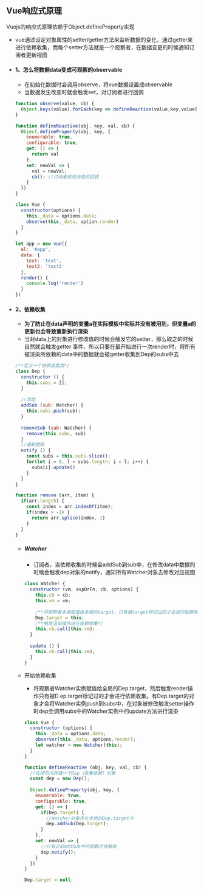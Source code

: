 ## Vue响应式原理

Vuejs的响应式原理依赖于Object.defineProperty实现

- vue通过设定对象属性的setter/getter方法来监听数据的变化，通过getter来进行依赖收集，而每个setter方法就是一个观察者，在数据变更的时候通知订阅者更新视图

- #### 1、怎么将数据data变成可观察的observable

  - 在初始化数据时会调用observe，将vue数据设置成observable
  - 当数据发生改变时就会触发set，对订阅者进行回调

  ```js
  function observe(value, cb) {
    Object.keys(value).forEach(key => defineReactive(value,key,value[key],cb))
  }
  
  function defineReactive(obj, key, val, cb) {
    Object.defineProperty(obj, key, {
      enumerable: true,
      configurable: true,
      get: () => {
        return val
      },
      set: newVal => {
        val = newVal;
        cb(); //订阅者收到消息的回调
      }
    })
  }
  
  class Vue {
    constructor(options) {
      this._data = options.data;
      observe(this._data, option.render)
    }
  }
  
  let app = new vue({
    el: '#app',
    data: {
      text: 'text',
      text2: 'text2'
    },
    render() {
      console.log('render')
    }
  })
  ```

- #### 2、依赖收集

  - **为了防止在data声明的变量a在实际模板中实际并没有被用到，但变量a的更新也会导致重新执行渲染**
  - 当对data上的对象进行修改值的时候会触发它的setter，那么取之的时候自然就会触发getter 事件，所以只要在最开始进行一次render时，将所有被渲染所依赖的data中的数据就会被getter收集到Dep的subs中去

  ```js
  /**定义一个依赖收集类*/
  class Dep {
    constructor () {
      this.subs = [];
    }
    
    //添加
    addSub (sub: Watcher) {
      this.subs.push(sub);
    }
    
    removeSub (sub: Watcher) {
      remove(this.subs, sub)
    }
    //通知更新
    notify () {
      const subs = this.subs.slice();
      for(let i = 0, l = subs.length; i < l; i++) {
        subs[i].update()
      }
    }
  }
  
  function remove (arr, item) {
    if(arr.length) {
      const index = arr.indexOf(item);
      if(index > -1) {
        return arr.splice(index, 1)
      }
    }
  }
  ```

  - ##### Watcher

    - 订阅者，当依赖收集的时候会addSub到sub中，在修改data中数据的时候会触发dep对象的notify，通知所有Watcher对象去修改对应视图

    ```js
    class Watcher {
      constructor (vm, expOrFn, cb, options) {
        this.cb = cb;
        this.vm = vm;
        
        /**将观察者本身赋值给全局的target，只有被target标记过的才会进行依赖收集*/
        Dep.target = this;
        /**触发渲染操作进行依赖收集*/
        this.cb.call(this.vm);
      }
      
      update () {
        this.cb.call(this.vm);
      }
    }
    ```

  - 开始依赖收集

    - 将观察者Watcher实例赋值给全局的Dep.target，然后触发render操作只有被D ep.target标记过的才会进行依赖收集。有Dep.target的对象才会将Watcher实例push到subs中，在对象被修改触发setter操作时dep会调用subs中的Watcher实例中的update方法进行渲染

    ```js
    class Vue {
      constructor (options) {
        this._data = options.data;
        observer(this._data, options.render);
        let watcher = new Watcher(this);
      }
    }
    
    function defineReactive (obj, key, val, cb) {
      //在闭包内存储一个Dep（收集依赖）对象
      const dep = new Dep();
      
      Object.defineProperty(obj, key, {
        enumerable: true,
        configurable: true,
        get: () => {
          if(Dep.target) {
            //Watcher对象存在全局的Dep.target中
            dep.addSub(Dep.target);
          }
        },
        set: newVal => {
          //只有之前addSub中的函数才会触发
          dep.notify();
        }
      })
    }
    
    Dep.target = null;
    ```

    

